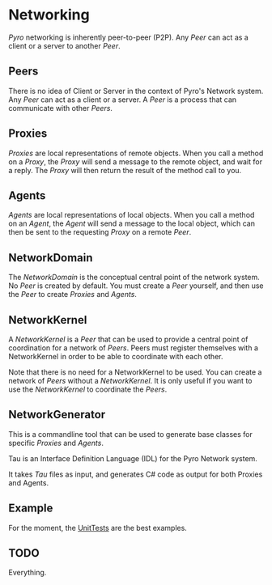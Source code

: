 # Networking

_Pyro_ networking is inherently peer-to-peer (P2P). Any _Peer_ can act as a client or a server to another _Peer_.

## Peers

There is no idea of Client or Server in the context of Pyro's Network system. Any _Peer_ can act as a client or a
server. A _Peer_ is a process that can communicate with other _Peers_.

## Proxies

_Proxies_ are local representations of remote objects. When you call a method on a _Proxy_, the _Proxy_ will send a
message to the remote object, and wait for a reply. The _Proxy_ will then return the result of the method call to you.

## Agents

_Agents_ are local representations of local objects. When you call a method on an _Agent_, the _Agent_ will send a
message to the local object, which can then be sent to the requesting _Proxy_ on a remote _Peer_.

## NetworkDomain

The _NetworkDomain_ is the conceptual central point of the network system. No _Peer_ is created by default. You must
create a _Peer_ yourself, and then use the _Peer_ to create _Proxies_ and _Agents_.

## NetworkKernel

A _NetworkKernel_ is a _Peer_ that can be used to provide a central point of coordination for a network of _Peers_.
Peers must register themselves with a NetworkKernel in order to be able to coordinate with each other.

Note that there is no need for a NetworkKernel to be used. You can create a network of _Peers_ without a
_NetworkKernel_. It is only useful if you want to use the _NetworkKernel_ to coordinate the _Peers_.

## NetworkGenerator

This is a commandline tool that can be used to generate base classes for specific _Proxies_ and _Agents_.

Tau is an Interface Definition Language (IDL) for the Pyro Network system.

It takes _Tau_ files as input, and generates C# code as output for both Proxies and Agents.

## Example

For the moment, the [UnitTests](../../Test/TestNetwork) are the best examples.

## TODO

Everything.


